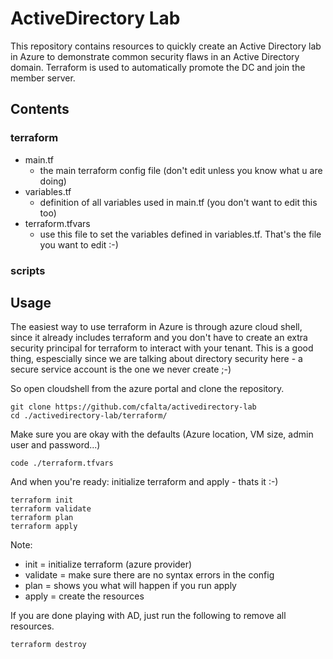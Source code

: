 # ActiveDirectory Lab

This repository contains resources to quickly create an Active Directory lab in Azure to demonstrate common security flaws in an Active Directory domain. Terraform is used to automatically promote the DC and join the member server.

## Contents

### terraform
- main.tf
  - the main terraform config file (don't edit unless you know what u are doing)
- variables.tf
  - definition of all variables used in main.tf (you don't want to edit this too)
- terraform.tfvars
  - use this file to set the variables defined in variables.tf. That's the file you want to edit :-)
  
### scripts

## Usage

The easiest way to use terraform in Azure is through azure cloud shell, since it already includes terraform and you don't have to create an extra security principal for terraform to interact with your tenant. This is a good thing, espescially since we are talking about directory security here - a secure service account is the one we never create ;-)

So open cloudshell from the azure portal and clone the repository.

```
git clone https://github.com/cfalta/activedirectory-lab
cd ./activedirectory-lab/terraform/
```

Make sure you are okay with the defaults (Azure location, VM size, admin user and password...)

```
code ./terraform.tfvars
```

And when you're ready: initialize terraform and apply - thats it :-)

```
terraform init
terraform validate
terraform plan
terraform apply
```

Note:

- init = initialize terraform (azure provider)
- validate = make sure there are no syntax errors in the config
- plan = shows you what will happen if you run apply
- apply = create the resources

If you are done playing with AD, just run the following to remove all resources.
```
terraform destroy
```
